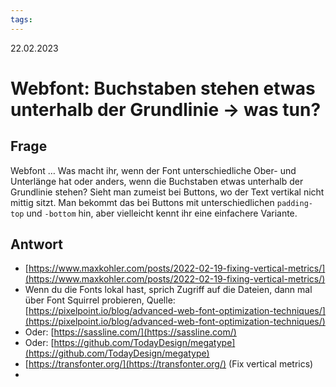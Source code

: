 ```yaml
---
tags: 
---
```


22.02.2023

# Webfont: Buchstaben stehen etwas unterhalb der Grundlinie -> was tun?


## Frage

Webfont … Was macht ihr, wenn der Font unterschiedliche Ober- und Unterlänge hat oder anders, wenn die Buchstaben etwas unterhalb der Grundlinie stehen? Sieht man zumeist bei Buttons, wo der Text vertikal nicht mittig sitzt. Man bekommt das bei Buttons mit unterschiedlichen `padding-top` und `-bottom` hin, aber vielleicht kennt ihr eine einfachere Variante.

## Antwort

- [https://www.maxkohler.com/posts/2022-02-19-fixing-vertical-metrics/](https://www.maxkohler.com/posts/2022-02-19-fixing-vertical-metrics/)
- Wenn du die Fonts lokal hast, sprich Zugriff auf die Dateien, dann mal über Font Squirrel probieren, Quelle:  
[https://pixelpoint.io/blog/advanced-web-font-optimization-techniques/](https://pixelpoint.io/blog/advanced-web-font-optimization-techniques/)
- Oder: [https://sassline.com/](https://sassline.com/)
- Oder: [https://github.com/TodayDesign/megatype](https://github.com/TodayDesign/megatype)
- [https://transfonter.org/](https://transfonter.org/) (Fix vertical metrics)
- 

